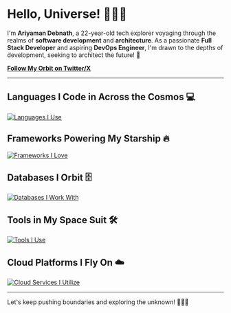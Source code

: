 # Hello, Universe! 🚀🌌✨

I'm **Ariyaman Debnath**, a 22-year-old tech explorer voyaging through the realms of **software development** and **architecture**. As a passionate **Full Stack Developer** and aspiring **DevOps Engineer**, I'm drawn to the depths of development, seeking to architect the future! 🌠

<!--[**View My Cosmic CV**](https://resume-five-flame.vercel.app/)-->
[**Follow My Orbit on Twitter/X**](https://x.com/AriyamanDe12_24)

---

## Languages I Code in Across the Cosmos 💻
[![Languages I Use](https://skillicons.dev/icons?i=ts,js,bash,python,go,rust&theme=dark)](https://skillicons.dev)

## Frameworks Powering My Starship 🔥
[![Frameworks I Love](https://skillicons.dev/icons?i=react,next,tailwind,express,prisma,django,flask,graphql&theme=dark)](https://skillicons.dev)

## Databases I Orbit 🗄️
[![Databases I Work With](https://skillicons.dev/icons?i=postgres,redis,mongo,mysql&theme=dark)](https://skillicons.dev)

## Tools in My Space Suit 🛠️
[![Tools I Use](https://skillicons.dev/icons?i=git,docker,linux,nginx,kubernetes&theme=dark)](https://skillicons.dev)

## Cloud Platforms I Fly On ☁️
[![Cloud Services I Utilize](https://skillicons.dev/icons?i=aws,cloudflare,netlify,vercel,firebase&theme=dark)](https://skillicons.dev)

---

Let's keep pushing boundaries and exploring the unknown! 🌌🚀✨
